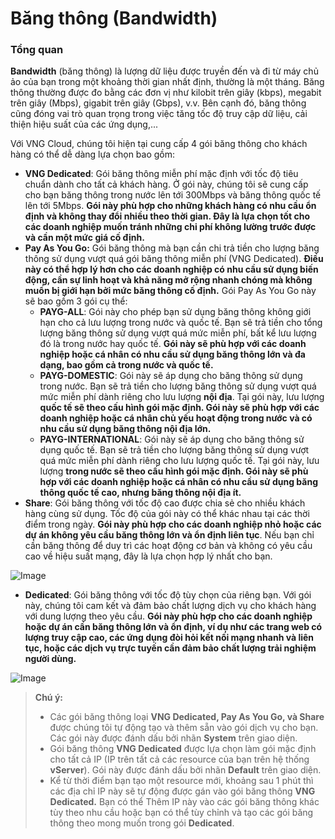 # Băng thông (Bandwidth)

### Tổng quan

**Bandwidth** (băng thông) là lượng dữ liệu được truyền đến và đi từ máy chủ ảo của bạn trong một khoảng thời gian nhất định, thường là một tháng. Băng thông thường được đo bằng các đơn vị như kilobit trên giây (kbps), megabit trên giây (Mbps), gigabit trên giây (Gbps), v.v. Bên cạnh đó, băng thông cũng đóng vai trò quan trọng trong việc tăng tốc độ truy cập dữ liệu, cải thiện hiệu suất của các ứng dụng,...

Với VNG Cloud, chúng tôi hiện tại cung cấp 4 gói băng thông cho khách hàng có thể dễ dàng lựa chọn bao gồm: 

* **VNG Dedicated**: Gói băng thông miễn phí mặc định với tốc độ tiêu chuẩn dành cho tất cả khách hàng. Ở gói này, chúng tôi sẽ cung cấp cho bạn băng thông trong nước lên tới 300Mbps và băng thông quốc tế lên tới 5Mbps. **Gói này phù hợp cho những khách hàng có nhu cầu ổn định và không thay đổi nhiều theo thời gian. Đây là lựa chọn tốt cho các doanh nghiệp muốn tránh những chi phí không lường trước được và cần một mức giá cố định.**
* **Pay As You Go:** Gói băng thông mà bạn cần chi trả tiền cho lượng băng thông sử dụng vượt quá gói băng thông miễn phí (VNG Dedicated). **Điều này có thể hợp lý hơn cho các doanh nghiệp có nhu cầu sử dụng biến động, cần sự linh hoạt và khả năng mở rộng nhanh chóng mà không muốn bị giới hạn bởi mức băng thông cố định.** Gói Pay As You Go này sẽ bao gồm 3 gói cụ thể:
  * **PAYG-ALL**: Gói này cho phép bạn sử dụng băng thông không giới hạn cho cả lưu lượng trong nước và quốc tế. Bạn sẽ trả tiền cho tổng lượng băng thông sử dụng vượt quá mức miễn phí, bất kể lưu lượng đó là trong nước hay quốc tế. **Gói này sẽ phù hợp với các doanh nghiệp hoặc cá nhân có nhu cầu sử dụng băng thông lớn và đa dạng, bao gồm cả trong nước và quốc tế.**
  * **PAYG-DOMESTIC**: Gói này sẽ áp dụng cho băng thông sử dụng trong nước. Bạn sẽ trả tiền cho lượng băng thông sử dụng vượt quá mức miễn phí dành riêng cho lưu lượng **nội địa**. Tại gói này, lưu lượng **quốc tế sẽ theo cấu hình gói mặc định. Gói này sẽ phù hợp với các doanh nghiệp hoặc cá nhân chủ yếu hoạt động trong nước và có nhu cầu sử dụng băng thông nội địa lớn.**
  * **PAYG-INTERNATIONAL**: Gói này sẽ áp dụng cho băng thông sử dụng quốc tế. Bạn sẽ trả tiền cho lượng băng thông sử dụng vượt quá mức miễn phí dành riêng cho lưu lượng quốc tế. Tại gói này, lưu lượng **trong nước sẽ theo cấu hình gói mặc định. Gói này sẽ phù hợp với các doanh nghiệp hoặc cá nhân có nhu cầu sử dụng băng thông quốc tế cao, nhưng băng thông nội địa ít.**
* **Share**: Gói băng thông với tốc độ cao được chia sẻ cho nhiều khách hàng cùng sử dụng. Tốc độ của gói này có thể khác nhau tại các thời điểm trong ngày. **Gói này phù hợp cho các doanh nghiệp nhỏ hoặc các dự án không yêu cầu băng thông lớn và ổn định liên tục**. Nếu bạn chỉ cần băng thông để duy trì các hoạt động cơ bản và không có yêu cầu cao về hiệu suất mạng, đây là lựa chọn hợp lý nhất cho bạn.

![Image](https://github.com/vngcloud/docs/blob/main/Vietnamese/.gitbook/assets/image%20(14)%20(1)%20(1)%20(1)%20(1)%20(1)%20(1)%20(1)%20(1).png?raw=true)

* **Dedicated**: Gói băng thông với tốc độ tùy chọn của riêng bạn. Với gói này, chúng tôi cam kết và đảm bảo chất lượng dịch vụ cho khách hàng với dung lượng theo yêu cầu. **Gói này phù hợp cho các doanh nghiệp hoặc dự án cần băng thông lớn và ổn định, ví dụ như các trang web có lượng truy cập cao, các ứng dụng đòi hỏi kết nối mạng nhanh và liên tục, hoặc các dịch vụ trực tuyến cần đảm bảo chất lượng trải nghiệm người dùng.**

![Image](https://github.com/vngcloud/docs/blob/main/Vietnamese/.gitbook/assets/image%20(22)%20(1)%20(1)%20(1)%20(1).png?raw=true)

> **Chú ý:**
>
> * Các gói băng thông loại **VNG Dedicated, Pay As You Go, và Share** được chúng tôi tự động tạo và thêm sẵn vào gói dịch vụ cho bạn. Các gói này được đánh dấu bởi nhãn **System** trên giao diện.
> * Gói băng thông **VNG Dedicated** được lựa chọn làm gói mặc định cho tất cả IP (IP trên tất cả các resource của bạn trên hệ thống **vServer**). Gói này được đánh dấu bởi nhãn **Default** trên giao diện.
> * Kể từ thời điểm bạn tạo một resource mới, khoảng sau 1 phút thì các địa chỉ IP này sẽ tự động được gán vào gói băng thông **VNG Dedicated.** Bạn có thể Thêm IP này vào các gói băng thông khác tùy theo nhu cầu hoặc bạn có thể tùy chỉnh và tạo các gói băng thông theo mong muốn trong gói **Dedicated**.

